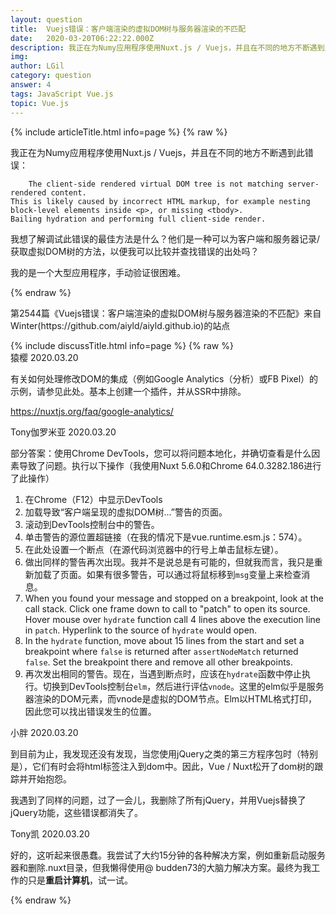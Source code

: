 ```yaml
---
layout: question
title:  Vuejs错误：客户端渲染的虚拟DOM树与服务器渲染的不匹配
date:   2020-03-20T06:22:22.000Z
description: 我正在为Numy应用程序使用Nuxt.js / Vuejs，并且在不同的地方不断遇到此错误：    The client-side rendered ...
img: 
author: LGil
category: question
answer: 4
tags: JavaScript Vue.js
topic: Vue.js
---
```

<div class="article-root">
  <div class="article">
    {% include articleTitle.html info=page %}
    {% raw %}
    <div class="article-content"><p><font style="vertical-align: inherit;"><font style="vertical-align: inherit;">我正在为Numy应用程序使用Nuxt.js / Vuejs，并且在不同的地方不断遇到此错误：</font></font></p>

<pre><code>    The client-side rendered virtual DOM tree is not matching server-rendered content. <font></font>
This is likely caused by incorrect HTML markup, for example nesting block-level elements inside &lt;p&gt;, or missing &lt;tbody&gt;. <font></font>
Bailing hydration and performing full client-side render.<font></font>
</code></pre>

<p><font style="vertical-align: inherit;"><font style="vertical-align: inherit;">我想了解调试此错误的最佳方法是什么？</font><font style="vertical-align: inherit;">他们是一种可以为客户端和服务器记录/获取虚拟DOM树的方法，以便我可以比较并查找错误的出处吗？</font></font></p>

<p><font style="vertical-align: inherit;"><font style="vertical-align: inherit;">我的是一个大型应用程序，手动验证很困难。</font></font></p></div>
    {% endraw %}
  </div>
  <p class="winter_mark">第2544篇《Vuejs错误：客户端渲染的虚拟DOM树与服务器渲染的不匹配》来自Winter(https://github.com/aiyld/aiyld.github.io)的站点</p>
  <div class="discuss-wrapper">
    {% include discussTitle.html info=page %}
    {% raw %}
    <div class="discuss-list">
    <div class="discuss-item">
        <div class="discuss-parent">
          <div class="discuss-meta">
            <span class="discuss-user">猿樱</span>
            <span class="discuss-time">2020.03.20</span>
          </div>
          <div class="discuss-comment"><p><font style="vertical-align: inherit;"><font style="vertical-align: inherit;">有关如何处理修改DOM的集成（例如Google Analytics（分析）或FB Pixel）的示例，请参见此处。</font><font style="vertical-align: inherit;">基本上创建一个插件，并从SSR中排除。</font></font></p>

<p><a href="https://nuxtjs.org/faq/google-analytics/" rel="nofollow noreferrer"><font style="vertical-align: inherit;"><font style="vertical-align: inherit;">https://nuxtjs.org/faq/google-analytics/</font></font></a></p></div>
        </div></div><div class="discuss-item">
        <div class="discuss-parent">
          <div class="discuss-meta">
            <span class="discuss-user">Tony伽罗米亚</span>
            <span class="discuss-time">2020.03.20</span>
          </div>
          <div class="discuss-comment"><p><font style="vertical-align: inherit;"><font style="vertical-align: inherit;">部分答案：使用Chrome DevTools，您可以将问题本地化，并确切查看是什么因素导致了问题。</font><font style="vertical-align: inherit;">执行以下操作（我使用Nuxt 5.6.0和Chrome 64.0.3282.186进行了此操作）</font></font></p>

<ol>
<li><font style="vertical-align: inherit;"><font style="vertical-align: inherit;">在Chrome（F12）中显示DevTools </font></font></li>
<li><font style="vertical-align: inherit;"><font style="vertical-align: inherit;">加载导致“客户端呈现的虚拟DOM树...”警告的页面。 </font></font></li>
<li><font style="vertical-align: inherit;"><font style="vertical-align: inherit;">滚动到DevTools控制台中的警告。</font></font></li>
<li><font style="vertical-align: inherit;"><font style="vertical-align: inherit;">单击警告的源位置超链接（在我的情况下是vue.runtime.esm.js：574）。 </font></font></li>
<li><font style="vertical-align: inherit;"><font style="vertical-align: inherit;">在此处设置一个断点（在源代码浏览器中的行号上单击鼠标左键）。 </font></font></li>
<li><font style="vertical-align: inherit;"><font style="vertical-align: inherit;">做出同样的警告再次出现。</font><font style="vertical-align: inherit;">我并不是说总是有可能的，但就我而言，我只是重新加载了页面。</font><font style="vertical-align: inherit;">如果有很多警告，可以通过将鼠标移到</font></font><code>msg</code><font style="vertical-align: inherit;"><font style="vertical-align: inherit;">变量</font><font style="vertical-align: inherit;">上来检查消息</font><font style="vertical-align: inherit;">。  </font></font></li>
<li>When you found your message and stopped on a breakpoint, look at the call stack. Click one frame down to call to "patch" to open its source. Hover mouse over <code>hydrate</code> function call 4 lines above the execution line in <code>patch</code>. Hyperlink to the source of <code>hydrate</code> would open. </li>
<li>In the <code>hydrate</code> function, move about 15 lines from the start and set a breakpoint where <code>false</code> is returned after <code>assertNodeMatch</code> returned <code>false</code>. Set the breakpoint there and remove all other breakpoints. </li>
<li><font style="vertical-align: inherit;"><font style="vertical-align: inherit;">再次发出相同的警告。</font><font style="vertical-align: inherit;">现在，当遇到断点时，应该在</font></font><code>hydrate</code><font style="vertical-align: inherit;"><font style="vertical-align: inherit;">函数中</font><font style="vertical-align: inherit;">停止执行</font><font style="vertical-align: inherit;">。</font><font style="vertical-align: inherit;">切换到DevTools控制台</font></font><code>elm</code><font style="vertical-align: inherit;"><font style="vertical-align: inherit;">，然后</font><font style="vertical-align: inherit;">进行评估</font></font><code>vnode</code><font style="vertical-align: inherit;"><font style="vertical-align: inherit;">。</font><font style="vertical-align: inherit;">这里的elm似乎是服务器渲染的DOM元素，而vnode是虚拟的DOM节点。</font><font style="vertical-align: inherit;">Elm以HTML格式打印，因此您可以找出错误发生的位置。</font></font></li>
</ol></div>
        </div></div><div class="discuss-item">
        <div class="discuss-parent">
          <div class="discuss-meta">
            <span class="discuss-user">小胖</span>
            <span class="discuss-time">2020.03.20</span>
          </div>
          <div class="discuss-comment"><p><font style="vertical-align: inherit;"><font style="vertical-align: inherit;">到目前为止，我发现还没有发现，当您使用jQuery之类的第三方程序包时（特别是），它们有时会将html标签注入到dom中。</font><font style="vertical-align: inherit;">因此，Vue / Nuxt松开了dom树的跟踪并开始抱怨。</font></font></p>

<p><font style="vertical-align: inherit;"><font style="vertical-align: inherit;">我遇到了同样的问题，过了一会儿，我删除了所有jQuery，并用Vuejs替换了jQuery功能，这些错误都消失了。</font></font></p></div>
        </div></div><div class="discuss-item">
        <div class="discuss-parent">
          <div class="discuss-meta">
            <span class="discuss-user">Tony凯</span>
            <span class="discuss-time">2020.03.20</span>
          </div>
          <div class="discuss-comment"><p><font style="vertical-align: inherit;"><font style="vertical-align: inherit;">好的，这听起来很愚蠢。</font><font style="vertical-align: inherit;">我尝试了大约15分钟的各种解决方案，例如重新启动服务器和删除.nuxt目录，但我懒得使用@ budden73的大脑力解决方案。</font><font style="vertical-align: inherit;">最终为我工作的只是</font></font><strong><font style="vertical-align: inherit;"><font style="vertical-align: inherit;">重启计算机</font></font></strong><font style="vertical-align: inherit;"><font style="vertical-align: inherit;">，试一试。</font></font></p></div>
        </div></div>
    </div>
    {% endraw %}
  </div>
<div>
